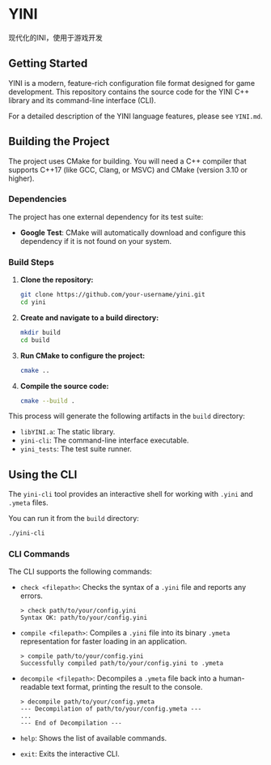 # YINI
现代化的INI，使用于游戏开发

## Getting Started

YINI is a modern, feature-rich configuration file format designed for game development. This repository contains the source code for the YINI C++ library and its command-line interface (CLI).

For a detailed description of the YINI language features, please see `YINI.md`.

## Building the Project

The project uses CMake for building. You will need a C++ compiler that supports C++17 (like GCC, Clang, or MSVC) and CMake (version 3.10 or higher).

### Dependencies

The project has one external dependency for its test suite:
- **Google Test**: CMake will automatically download and configure this dependency if it is not found on your system.

### Build Steps

1.  **Clone the repository:**
    ```sh
    git clone https://github.com/your-username/yini.git
    cd yini
    ```

2.  **Create and navigate to a build directory:**
    ```sh
    mkdir build
    cd build
    ```

3.  **Run CMake to configure the project:**
    ```sh
    cmake ..
    ```

4.  **Compile the source code:**
    ```sh
    cmake --build .
    ```

This process will generate the following artifacts in the `build` directory:
- `libYINI.a`: The static library.
- `yini-cli`: The command-line interface executable.
- `yini_tests`: The test suite runner.

## Using the CLI

The `yini-cli` tool provides an interactive shell for working with `.yini` and `.ymeta` files.

You can run it from the `build` directory:
```sh
./yini-cli
```

### CLI Commands

The CLI supports the following commands:

-   `check <filepath>`: Checks the syntax of a `.yini` file and reports any errors.
    ```
    > check path/to/your/config.yini
    Syntax OK: path/to/your/config.yini
    ```

-   `compile <filepath>`: Compiles a `.yini` file into its binary `.ymeta` representation for faster loading in an application.
    ```
    > compile path/to/your/config.yini
    Successfully compiled path/to/your/config.yini to .ymeta
    ```

-   `decompile <filepath>`: Decompiles a `.ymeta` file back into a human-readable text format, printing the result to the console.
    ```
    > decompile path/to/your/config.ymeta
    --- Decompilation of path/to/your/config.ymeta ---
    ...
    --- End of Decompilation ---
    ```

-   `help`: Shows the list of available commands.

-   `exit`: Exits the interactive CLI.